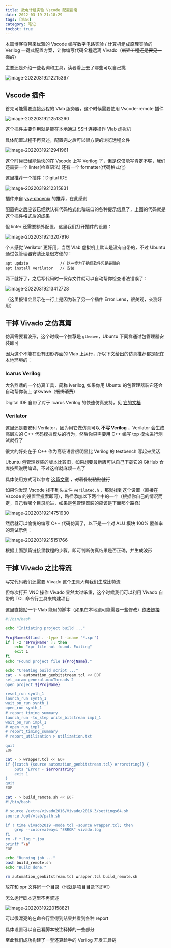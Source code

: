 ```yaml
---
title: 数电计组实验 Vscode 配置指南
date: 2022-03-19 21:18:29
tags: [笔记]
category: 笔记
tocbot: true
---
```


本篇博客将带来优雅的 Vscode 编写数字电路实验 / 计算机组成原理实验的 Verilog 一键式配置方案，让你编写代码全程远离 Vivado（~~新建工程还是要见一面的~~）

主要还是介绍一些名词和工具，读者看上去了哪些可以自己挑

![image-20220319212215367](./digital-lab/image-20220319212215367.png)

<!-- more -->

## Vscode 插件

首先可能需要连接远程的 Vlab 服务器，这个时候需要使用 Vscode-remote 插件

![image-20220319212513260](./digital-lab/image-20220319212513260.png)

这个插件主要作用就是能在本地通过 SSH 连接操作 Vlab 虚拟机

具体配置过程不再赘述，配置完之后可以很方便的浏览远程文件

![image-20220319212941961](./digital-lab/image-20220319212941961.png)

这个时候已经能愉快的在 Vscode 上写 Verilog 了，但是仅仅能写肯定不够，我们还需要一个 linter(检查语法) 还有一个 formatter(代码格式化)

这里推荐一个插件：Digital IDE

![image-20220319212315831](./digital-lab/image-20220319212315831.png)

插件来自 [ysy-phoenix](https://github.com/ysy-phoenix) 的推荐，在此感谢

配置完之后应该已经默认有代码格式化和端口的各种提示信息了，上图的代码就是这个插件格式后的成果

但 linter 还需要额外配置，这里我们打开插件的设置：

![image-20220319213207916](./digital-lab/image-20220319213207916.png)

个人感觉 Verilator 更好用，当然 Vlab 虚拟机上默认是没有自带的，不过 Ubuntu 通过包管理器安装还是很方便的：

```bash
apt update				// 这一步为了确保软件包是最新的
apt install verilator	// 安装
```

两下就好了，之后写代码时一保存文件就可以自动帮你检查语法错误了：

![image-20220319213412728](./digital-lab/image-20220319213412728.png)

（这里报错会显示在一行上是因为装了另一个插件 Error Lens，很美观，亲测好用）

## 干掉 Vivado 之仿真篇

仿真需要看波形，这个时候一个推荐是 `gtkwave`，Ubuntu 下同样通过包管理器安装即可

因为这个不能在没有图形界面的 Vlab 上运行，所以下文给出的仿真推荐都是配在本地环境的：

### Icarus Verilog

大名鼎鼎的一个仿真工具，简称 iverilog, 如果你用 Ubuntu 的包管理器装它还会自动帮你装上 gtkwave（~~捆绑消费~~）

Digital IDE 自带了对于 Icarus Verilog 的快速仿真支持，见 [它的文档](https://zhuanlan.zhihu.com/p/365805011)

### Verilator

这里还是要安利 Verilator，因为用它做仿真可以 **不写 Verilog** ，Verilator 会生成高层次的 C++ 代码模拟模块的行为，然后你只需要用 C++ 编写 top 模块进行测试就行了

很大的好处在于 C++ 作为高级语言很明显比 Verilog 的 testbench 写起来灵活

Ubuntu 包管理器装的版本比较旧，如果想要最新版可以自己下载它的 GitHub 仓库按照说明编译，不过这样就麻烦一点了

具体使用方式可以参考 [这篇文章](http://www.sunnychen.top/2019/07/25/%E8%B7%A8%E8%AF%AD%E8%A8%80%E7%9A%84Verilator%E4%BB%BF%E7%9C%9F%EF%BC%9A%E4%BD%BF%E7%94%A8%E8%BF%9B%E7%A8%8B%E9%97%B4%E9%80%9A%E4%BF%A1/) ，~~对着复制粘贴就行~~

如果你发现 Vscode 找不到头文件 `verilated.h` ，那就找到这个设置（直接在 Vscode 的设置里搜索即可），路径添加以下两个中的一个（根据你自己的情况而定，自己看哪个目录能进，如果是包管理器装的应该是下面那个路径）

![image-20220319214751930](./digital-lab/image-20220319214751930.png)

然后就可以愉悦的编写 C++ 代码仿真了，以下是一个对 ALU 模块 100% 覆盖率的测试示例：

![image-20220319215151766](./digital-lab/image-20220319215151766.png)

根据上面那篇链接里教程的步骤，即可判断仿真结果是否正确，并生成波形

## 干掉 Vivado 之比特流

写完代码我们还需要 Vivado 这个~~工具人~~帮我们生成比特流

但每次打开 VNC 操作 Vivado 显然太过笨重，这个时候我们可以利用 Vivado 自带的 TCL 命令行工具来构建项目

这里直接贴一个 Vlab 能用的脚本（如果在本地跑可能需要一些修改）[作者链接](https://github.com/WuTianming)

```bash
#!/bin/bash

echo "Initiating project build ..."

ProjName=$(find . -type f -iname "*.xpr")
if [ -z "$ProjName" ]; then
    echo "xpr file not found. Exiting"
    exit 1
fi
echo "Found project file ${ProjName}."

echo "Creating build script ..."
cat - > automation_genbitstream.tcl << EOF
set_param general.maxThreads 2
open_project ${ProjName}

reset_run synth_1
launch_run synth_1
wait_on_run synth_1
open_run synth_1
# report_timing_summary
launch_run -to_step write_bitstream impl_1
wait_on_run impl_1
# open_run impl_1
# report_timing_summary
# report_utilization > utilization.txt

quit
EOF

cat - > wrapper.tcl << EOF
if {[catch {source automation_genbitstream.tcl} errorstring]} {
    puts "Error - $errorstring"
    exit 1
}
quit
EOF

cat - > build_remote.sh << EOF
#!/bin/bash

# source /extra/vivado2016/Vivado/2016.3/settings64.sh
source /opt/vlab/path.sh

if ! time vivado2019 -mode tcl -source wrapper.tcl; then
	grep --color=always "ERROR" vivado.log
fi
rm -f *.log *.jou
printf "\a"
EOF

echo "Running job ..."
bash build_remote.sh
echo "Build done."

rm automation_genbitstream.tcl wrapper.tcl build_remote.sh
```

放在和 xpr 文件同一个目录（也就是项目目录下即可）

怎么运行脚本这里不再赘述

![image-20220319220158821](./digital-lab/image-20220319220158821.png)

可以很漂亮的在命令行里得到结果并看到各种 report

具体设置可以自己看脚本被注释掉的一些部分

至此我们成功构建了一套还算趁手的 Verilog 开发工具链
